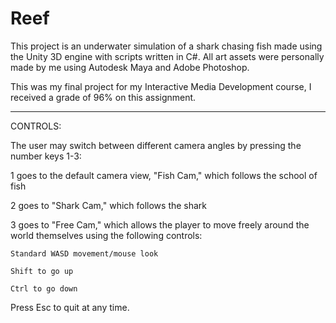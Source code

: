 # Reef

This project is an underwater simulation of a shark chasing fish made using the Unity 3D engine with scripts written in C#.
All art assets were personally made by me using Autodesk Maya and Adobe Photoshop.

This was my final project for my Interactive Media Development course, I received a grade of 96% on this assignment.

---

CONTROLS:

The user may switch between different camera angles by pressing the number keys 1-3:

1 goes to the default camera view, "Fish Cam," which follows the school of fish

2 goes to "Shark Cam," which follows the shark

3 goes to "Free Cam," which allows the player to move freely around the world themselves using the following controls:

	Standard WASD movement/mouse look
	
	Shift to go up
	
	Ctrl to go down

Press Esc to quit at any time.
